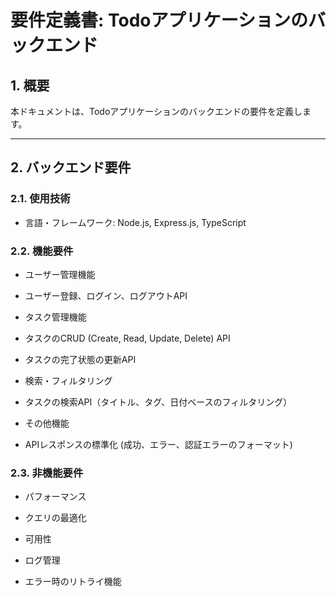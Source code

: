 # 要件定義書: Todoアプリケーションのバックエンド

## 1. 概要

本ドキュメントは、Todoアプリケーションのバックエンドの要件を定義します。

---

## 2. バックエンド要件

### 2.1. 使用技術

- 言語・フレームワーク: Node.js, Express.js, TypeScript

### 2.2. 機能要件

- ユーザー管理機能

 - ユーザー登録、ログイン、ログアウトAPI

- タスク管理機能

 - タスクのCRUD (Create, Read, Update, Delete) API

 - タスクの完了状態の更新API

- 検索・フィルタリング

 - タスクの検索API（タイトル、タグ、日付ベースのフィルタリング）

- その他機能

 - APIレスポンスの標準化 (成功、エラー、認証エラーのフォーマット)

### 2.3. 非機能要件

- パフォーマンス

 - クエリの最適化

- 可用性

 - ログ管理

 - エラー時のリトライ機能
